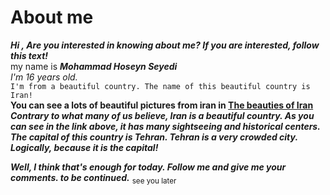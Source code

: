 # About me
**_Hi , Are you interested in knowing about me?  If you are interested, follow this text!_**  
my name is **_Mohammad Hoseyn Seyedi_**  
_I'm 16 years old._  
`I'm from a beautiful country. The name of this beautiful country is Iran! `  
**You can see a lots of beautiful pictures from iran in [The beauties of Iran](https://www.thediaryofanomad.com/most-beautiful-places-in-iran-itinerary/)**  
___Contrary to what many of us believe, Iran is a beautiful country. As you can see in the link above, it has many sightseeing and historical centers. The capital of this country is Tehran. Tehran is a very crowded city. Logically, because it is the capital!___  

___Well, I think that's enough for today. Follow me and give me your comments. to be continued.___
<sub>see you later</sub>
